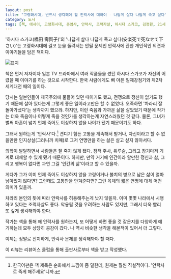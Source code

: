 ```yaml
---
layout: post
title: "고령화시대, 반드시 생각해야 할 안락사에 대하여 - 나답게 살다 나답게 죽고 싶다"
category: 도서
tags: [책, 에세이, 고령화시대, 존엄사, 안락사, 조력자살, 하시다 스가코, 김정환, 21세기북스, 북이십일, 리뷰어스 클럽, 서평]
---
```


'하시다 스가코(橋田 壽賀子)'의
'나답게 살다 나답게 죽고 싶다(安楽死で死なせて下さい)'는
고령화시대에 결코 눈을 돌려서는 안될 문제인 안락사에 관한 개인적인 의견과 이야기들을 담은 책이다.

![표지](https://lh3.googleusercontent.com/T7pjrEhbosLY_b-TLupzK7O9z1wgybTeiYehxylbiQ4X_vzDpHObMklxM2SJ2bZjmvYrKfrur-Vkyg=s480)

책은 먼저 저자이자 일본 TV 드라마에서 여러 작품들을 썼던 하시다 스가코가
자신의 어렸을 때 이야기를 하는 것으로 시작한다.
한국 사람에게도 뼈 아픈 일제강점기와 제2차 세계대전 때의 일이다.

당시는 일본인들이 제국주의에 물들어 있던 때이기도 했고,
전쟁으로 정신이 없기도 했기 때문에
살아 있다는게 그렇게 좋은 일이라고만은 할 수 없었다.
오죽하면 '차라리 잘 돌아가셨다'는 생각까지 했으랴.
하지만, 이런 죽음과 가까운 삶을 살았었기 때문에
작가는 더욱 죽음이나 어떻게 죽을 것인가를 생각하는게 자연스러웠던 것 같다.
물론, 그녀가 벌써 아흔이 넘겨 언제 죽어도 이상하지 않을 나이가 됐기 때문이기도 하다.

그래서 원하는게 '안락사'다.[^1]
견디기 힘든 고통을 계속해서 받거나,
자신이라고 할 수 없을만한 인지상실(그러니까 치매)로
그저 연명만을 하는 삶은 살고 싶지 않아서다.

[^1]: 한국어판은 책 제목은 순화해서 느낌이 좀 덜한데, 원제는 훨씬 직설적이다. '안락사로 죽게 해주세요'니까.

의학이 발달하면서 사람들은 잘 죽지 않게 됐다.
점적 주사, 위루술, 그리고 장기마저 기계로 대체할 수 있게 됐기 때문이다.
하지만, 만약 거기에 인간이라 할만한 정신과 삶, 그리고 행복이 없다면
과연 그걸 '인간의 삶'이라고 할 수 있을까.
<!--
혹시 인간이라는 부품이 들어간 기계인 것은 아닐까.
-->
게다가 그가 이미 언제 죽어도 이상하지 않을 고령이거나
불치의 병으로 남은 삶이 얼마 남아있지 않다면?
그런데도 고통만을 안겨준다면?
그런 육체의 짧은 연명에 대체 어떤 의미가 있을까.

차라리 본인의 뜻에 따라 안락사를 허용해주는게 낫지 않을까.
이미 몇몇 나라에서 시행하고 있다는 조력자살도 좋다.
악용될 것을 우려하는 사람도 있지만,
그래서 더욱 빨리 또 깊게 생각해봐야 한다.

작가는 책을 통해 왜 안락사를 원하는지,
또 어떻게 하면 좋을 것 같은지를 다양하게 얘기하는데
모두 상당히 공감이 갔다.
나 역시 비슷한 생각을 해본적이 있어서 더 그렇다.

이제는 정말로 진지하게, 안락사 문제를 생각해봐야 할 때다.



<div class="im im-info">
이 리뷰는 리뷰어스 클럽을 통해 출판사로부터 책을 받고 작성했다.
</div>
